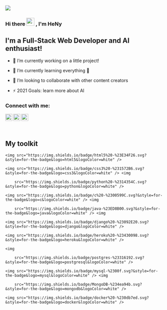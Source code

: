 # ![](https://komarev.com/ghpvc/?username=HeNy007&color=ff69b4)

### Hi there <img src="https://media.giphy.com/media/hvRJCLFzcasrR4ia7z/giphy.gif" width="25px"> , I'm HeNy

## I'm a Full-Stack Web Developer and AI enthusiast!

- 🔭 I’m currently working on a little project!

- 🌱 I’m currently learning everything 🤣

- 👯 I’m looking to collaborate with other content creators

- ⚡ 2021 Goals: learn more about AI

### Connect with me:

[<img align="left" alt="heny007 | Facebook" width="22px" src="https://cdn.jsdelivr.net/npm/simple-icons@v3/icons/facebook.svg" />][facebook]

[<img align="left" alt="heny007 | Twitter" width="22px" src="https://cdn.jsdelivr.net/npm/simple-icons@v3/icons/twitter.svg" />][twitter]

[<img align="left" alt="heny007 | LinkedIn" width="22px" src="https://cdn.jsdelivr.net/npm/simple-icons@v3/icons/youtube.svg" />][youtube]

<br />

<br />

<br />

[facebook]: https://www.facebook.com/hani.banihamad.7/

[twitter]: https://twitter.com/HeNyBn

[youtube]: https://www.youtube.com/henybenhamed

## My toolkit

<p>

    <img src="https://img.shields.io/badge/html5%20-%23E34F26.svg?&style=for-the-badge&logo=html5&logoColor=white" />

    <img src="https://img.shields.io/badge/css3%20-%231572B6.svg?&style=for-the-badge&logo=css3&logoColor=white" /> <img

        src="https://img.shields.io/badge/python%20-%2314354C.svg?&style=for-the-badge&logo=python&logoColor=white" />

    <img src="https://img.shields.io/badge/c%20-%2300599C.svg?&style=for-the-badge&logo=c&logoColor=white" /> <img

        src="https://img.shields.io/badge/java-%23ED8B00.svg?&style=for-the-badge&logo=java&logoColor=white" /> <img

    <img src="https://img.shields.io/badge/django%20-%23092E20.svg?&style=for-the-badge&logo=django&logoColor=white" />

    <img src="https://img.shields.io/badge/heroku%20-%23430098.svg?&style=for-the-badge&logo=heroku&logoColor=white" />

    <img

        src="https://img.shields.io/badge/postgres-%23316192.svg?&style=for-the-badge&logo=postgresql&logoColor=white" />

    <img src="https://img.shields.io/badge/mysql-%2300f.svg?&style=for-the-badge&logo=mysql&logoColor=white" /> <img

        src="https://img.shields.io/badge/MongoDB-%234ea94b.svg?&style=for-the-badge&logo=mongodb&logoColor=white" />

    <img src="https://img.shields.io/badge/docker%20-%230db7ed.svg?&style=for-the-badge&logo=docker&logoColor=white" />

</p>

